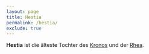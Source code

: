 ```yaml
---
layout: page
title: Hestia
permalink: /hestia/
exclude: true
---
```


**Hestia** ist die älteste Tochter des [Kronos](/kronos/) und der [Rhea](/rhea/).

